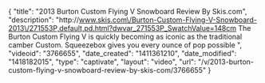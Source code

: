 {
    "title": "2013 Burton Custom Flying V Snowboard Review By Skis.com",
    "description": "http:\/\/www.skis.com\/Burton-Custom-Flying-V-Snowboard-2013\/271553P,default,pd.html?dwvar_271553P_SwatchValue=148cm  The Burton Custom Flying V is quickly becoming as iconic as the traditional camber Custom. Squeezebox gives you every ounce of pop possible ",
    "videoid": "3766655",
    "date_created": "1411361210",
    "date_modified": "1418182015",
    "type": "captivate",
    "layout": "video",
    "url": "\/v\/2013-burton-custom-flying-v-snowboard-review-by-skis-com\/3766655"
}